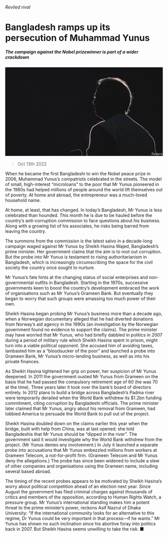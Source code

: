 ###### Reviled rival

# Bangladesh ramps up its persecution of Muhammad Yunus 

##### The campaign against the Nobel prizewinner is part of a wider crackdown 

![image](images/20221015_ASP001.jpg) 

> Oct 13th 2022 

When he became the first Bangladeshi to win the Nobel peace prize in 2006, Muhammad Yunus’s compatriots celebrated in the streets. The model of small, high-interest “microloans” to the poor that Mr Yunus pioneered in the 1980s had helped millions of people around the world lift themselves out of poverty. At home and abroad, the entrepreneur was a much-loved household name. 

At home, at least, that has changed. In today’s Bangladesh, Mr Yunus is less celebrated than hounded. This month he is due to be hauled before the country’s anti-corruption commission to face questions about his business. Along with a growing list of his associates, he risks being barred from leaving the country. 

The summons from the commission is the latest salvo in a decade-long campaign waged against Mr Yunus by Sheikh Hasina Wajed, Bangladesh’s prime minister. Her government claims that the aim is to root out corruption. But the probe into Mr Yunus is testament to rising authoritarianism in Bangladesh, which is increasingly circumscribing the space for the civil society the country once sought to nurture.

Mr Yunus’s fate hints at the changing status of social enterprises and non-governmental outfits in Bangladesh. Starting in the 1970s, successive governments keen to boost the country’s development embraced the work of organisations such as Mr Yunus’s Grameen Bank. But eventually they began to worry that such groups were amassing too much power of their own. 

Sheikh Hasina began probing Mr Yunus’s business more than a decade ago, when a Norwegian documentary alleged that he had diverted donations from Norway’s aid agency in the 1990s (an investigation by the Norwegian government found no evidence to support the claims). The prime minister may have worried that Mr Yunus, who had briefly dabbled in politics in 2007 during a period of military rule which Sheikh Hasina spent in prison, might turn into a viable political opponent. She accused him of avoiding taxes, lambasted him as a “bloodsucker of the poor” and launched a probe into Grameen Bank, Mr Yunus’s micro-lending business, as well as into his private finances.

As Sheikh Hasina tightened her grip on power, her suspicion of Mr Yunus deepened. In 2011 the government ousted Mr Yunus from Grameen on the basis that he had passed the compulsory retirement age of 60 (he was 70 at the time). Three years later it took over the bank’s board of directors entirely. In 2012 plans to build a bridge across Bangladesh’s Padma river were temporarily derailed when the World Bank withdrew its $1.2bn funding commitment, citing corruption by Bangladeshi officials. The prime minister later claimed that Mr Yunus, angry about his removal from Grameen, had lobbied America to persuade the World Bank to pull out of the project.

Sheikh Hasina doubled down on the claims earlier this year when the bridge, built with help from China, was at last opened: she told Bangladeshis that Mr Yunus should be “dipped in the river”. The government said it would investigate why the World Bank withdrew from the project. (Mr Yunus denies any involvement.) In July it launched a separate probe into accusations that Mr Yunus embezzled millions from workers at Grameen Telecom, a not-for-profit firm. (Grameen Telecom and Mr Yunus deny the allegations.) The probe has since been widened to include a slew of other companies and organisations using the Grameen name, including several based abroad.

The timing of the recent probes appears to be motivated by Sheikh Hasina’s worry about political competition ahead of an election next year. Since August the government has filed criminal charges against thousands of critics and members of the opposition, according to Human Rights Watch, a pressure group. Mr Yunus’s international standing makes him a potent threat to the prime minister’s power, reckons Asif Nazrul of Dhaka University: “If the international community looks for an alternative to this regime, Dr Yunus could be very important in that process—if he wants.” Mr Yunus has shown no such inclination since his abortive foray into politics back in 2007. But Sheikh Hasina seems unwilling to take the risk. ■

